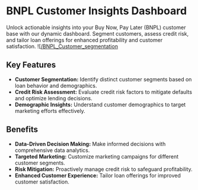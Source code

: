 # BNPL Customer Insights Dashboard

Unlock actionable insights into your Buy Now, Pay Later (BNPL) customer base with our dynamic dashboard. Segment customers, assess credit risk, and tailor loan offerings for enhanced profitability and customer satisfaction.
![[/BNPL_Customer_segmentation](https://sgrkapoor.github.io/Portfolio/images/BNPL_Customer_segmentation.jpg)
## Key Features

- **Customer Segmentation:** Identify distinct customer segments based on loan behavior and demographics.
- **Credit Risk Assessment:** Evaluate credit risk factors to mitigate defaults and optimize lending decisions.
- **Demographic Insights:** Understand customer demographics to target marketing efforts effectively.

## Benefits

- **Data-Driven Decision Making:** Make informed decisions with comprehensive data analytics.
- **Targeted Marketing:** Customize marketing campaigns for different customer segments.
- **Risk Mitigation:** Proactively manage credit risk to safeguard profitability.
- **Enhanced Customer Experience:** Tailor loan offerings for improved customer satisfaction.




